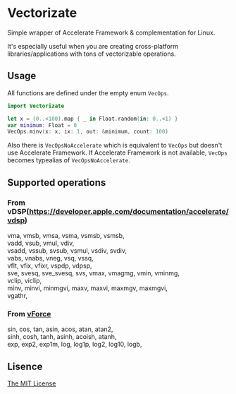# Vectorizate

Simple wrapper of Accelerate Framework & complementation for Linux.

It's especially useful when you are creating cross-platform libraries/applications with tons of vectorizable operations.

## Usage

All functions are defined under the empty enum `VecOps`.

```swift
import Vectorizate

let x = (0..<100).map { _ in Float.random(in: 0..<1) }
var minimum: Float = 0
VecOps.minv(x: x, ix: 1, out: &minimum, count: 100)
```

Also there is `VecOpsNoAccelerate` which is equivalent to `VecOps` but doesn't use Accelerate Framework.
If Accelerate Framework is not available, `VecOps` becomes typealias of `VecOpsNoAccelerate`.

## Supported operations

### From vDSP(https://developer.apple.com/documentation/accelerate/vdsp)
vma, vmsb, vmsa, vsma, vsmsb, vsmsb,  
vadd, vsub, vmul, vdiv,  
vsadd, vssub, svsub, vsmul, vsdiv, svdiv,  
vabs, vnabs, vneg, vsq, vssq,  
vflt, vfix, vfixr, vspdp, vdpsp,  
sve, svesq, sve_svesq, svs,
vmax, vmagmg, vmin, vminmg,  
vclip, viclip,  
minv, minvi, minmgvi, maxv, maxvi, maxmgv, maxmgvi,  
vgathr,

### From [vForce](https://developer.apple.com/documentation/accelerate/veclib/vforce)
sin, cos, tan, asin, acos, atan, atan2,  
sinh, cosh, tanh, asinh, acoish, atanh,  
exp, exp2, exp1m, log, log1p, log2, log10, logb,  

## Lisence
[The MIT License](https://github.com/t-ae/vectorizate/blob/master/LICENSE)